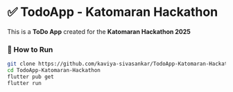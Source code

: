 # ✅ TodoApp - Katomaran Hackathon

This is a **ToDo App** created for the **Katomaran Hackathon 2025**


### 🚀 How to Run

```bash
git clone https://github.com/kaviya-sivasankar/TodoApp-Katomaran-Hackathon.git
cd TodoApp-Katomaran-Hackathon
flutter pub get
flutter run
